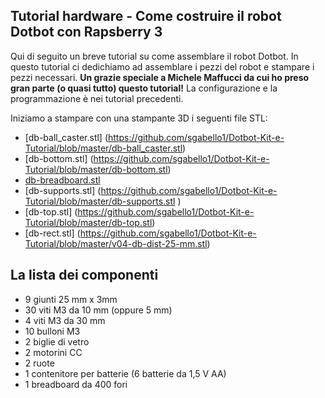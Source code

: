 ## Tutorial hardware - Come costruire il robot Dotbot con Rapsberry 3 ##


Qui di seguito un breve tutorial su come assemblare il robot Dotbot. In questo tutorial ci dedichiamo ad assemblare i pezzi del robot e stampare i pezzi necessari. **Un grazie speciale a Michele Maffucci da cui ho preso gran parte (o quasi tutto) questo tutorial!** La configurazione e la programmazione è nei tutorial precedenti.

Iniziamo a stampare con una stampante 3D i seguenti file STL:
* [db-ball_caster.stl] (https://github.com/sgabello1/Dotbot-Kit-e-Tutorial/blob/master/db-ball_caster.stl)
* [db-bottom.stl] (https://github.com/sgabello1/Dotbot-Kit-e-Tutorial/blob/master/db-bottom.stl)
* [db-breadboard.stl](https://github.com/sgabello1/Dotbot-Kit-e-Tutorial/blob/master/db-breadboard.stl)
* [db-supports.stl] (https://github.com/sgabello1/Dotbot-Kit-e-Tutorial/blob/master/db-supports.stl )
* [db-top.stl] (https://github.com/sgabello1/Dotbot-Kit-e-Tutorial/blob/master/db-top.stl)
* [db-rect.stl] (https://github.com/sgabello1/Dotbot-Kit-e-Tutorial/blob/master/v04-db-dist-25-mm.stl)

## La lista dei componenti ##
*  9 giunti 25 mm x 3mm
*  30 viti M3 da 10 mm (oppure 5 mm)
*  4 viti M3 da 30 mm
*  10 bulloni M3
*  2 biglie di vetro
*  2 motorini CC
*  2 ruote
*  1 contenitore per batterie (6 batterie da 1,5 V AA)
*  1 breadboard da 400 fori
